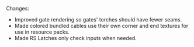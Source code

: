 Changes:

* Improved gate rendering so gates' torches should have fewer seams.
* Made colored bundled cables use their own corner and end textures for use in resource packs.
* Made RS Latches only check inputs when needed.
